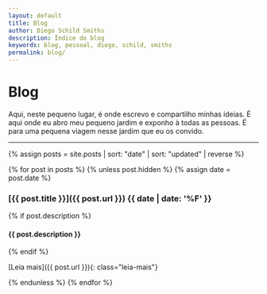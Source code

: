 ```yaml
---
layout: default
title: Blog
author: Diego Schild Smiths
description: Índice do blog
keywords: blog, pessoal, diego, schild, smiths
permalink: blog/
---
```


# Blog

Aqui, neste pequeno lugar, é onde escrevo e compartilho minhas ideias. É aqui onde eu abro meu pequeno jardim e exponho à todas as pessoas. É para uma pequena viagem nesse jardim que eu os convido.

---

{% assign posts = site.posts | sort: "date" | sort: "updated" | reverse %}

{% for post in posts %}
  {% unless post.hidden %}
    {% assign date = post.date %}

### [{{ post.title }}]({{ post.url }}) **{{ date | date: '%F' }}**

{% if post.description %}
#### {{ post.description }}
{% endif %}


 [Leia mais]({{ post.url }}){: class="leia-mais"}

  {% endunless %}
{% endfor %}

